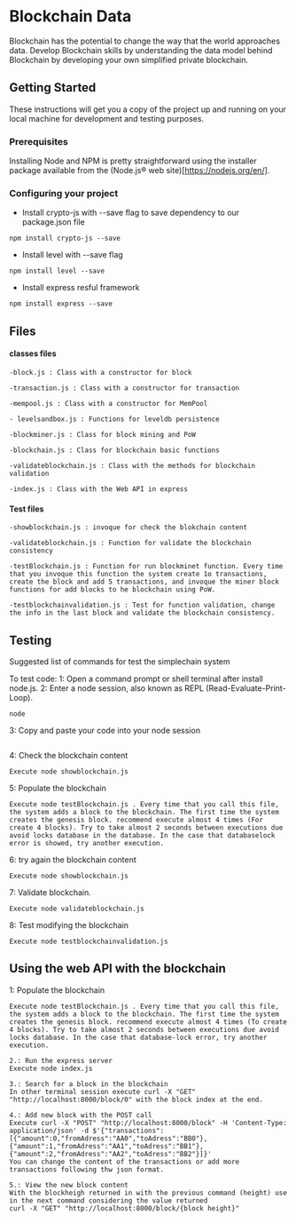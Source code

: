 # Blockchain Data

Blockchain has the potential to change the way that the world approaches data. Develop Blockchain skills by understanding the data model behind Blockchain by developing your own simplified private blockchain.

## Getting Started

These instructions will get you a copy of the project up and running on your local machine for development and testing purposes.

### Prerequisites

Installing Node and NPM is pretty straightforward using the installer package available from the (Node.js® web site)[https://nodejs.org/en/].

### Configuring your project

- Install crypto-js with --save flag to save dependency to our package.json file
```
npm install crypto-js --save
```
- Install level with --save flag
```
npm install level --save
```
- Install express resful framework
```
npm install express --save
```

## Files 

#### classes files
```
-block.js : Class with a constructor for block
```
```
-transaction.js : Class with a constructor for transaction  
```
```
-mempool.js : Class with a constructor for MemPool
```
```
- levelsandbox.js : Functions for leveldb persistence
```
```
-blockminer.js : Class for block mining and PoW
```
```
-blockchain.js : Class for blockchain basic functions
```
```
-validateblockchain.js : Class with the methods for blockchain validation
```
```
-index.js : Class with the Web API in express
```
#### Test files
```
-showblockchain.js : invoque for check the blokchain content
```
```
-validateblockchain.js : Function for validate the blockchain consistency
```
```
-testBlockchain.js : Function for run blockminet function. Every time that you invoque this function the system create 1o transactions, create the block and add 5 transactions, and invoque the miner block functions for add blocks to he blockchain using PoW.
```
```
-testblockchainvalidation.js : Test for function validation, change the info in the last block and validate the blockchain consistency.
```

## Testing
Suggested list of commands for test the simplechain system

To test code:
1: Open a command prompt or shell terminal after install node.js.
2: Enter a node session, also known as REPL (Read-Evaluate-Print-Loop).
```
node
```
3: Copy and paste your code into your node session

```
```
4: Check the blockchain content
```
Execute node showblockchain.js 
```
5: Populate the blockchain
```
Execute node testBlockchain.js . Every time that you call this file, the system adds a block to the blockchain. The first time the system creates the genesis block. recommend execute almost 4 times (For create 4 blocks). Try to take almost 2 seconds between executions due avoid locks database in the database. In the case that databaselock error is showed, try another execution.
```
6: try again the blockchain content
```
Execute node showblockchain.js 
```
7: Validate blockchain. 
```
Execute node validateblockchain.js 
```
8: Test modifying the blockchain
```
Execute node testblockchainvalidation.js 
```

## Using the web API with the blockchain
1: Populate the blockchain
```
Execute node testBlockchain.js . Every time that you call this file, the system adds a block to the blockchain. The first time the system creates the genesis block. recommend execute almost 4 times (To create 4 blocks). Try to take almost 2 seconds between executions due avoid locks database. In the case that database-lock error, try another execution.
```
```
2.: Run the express server 
Execute node index.js
```
```
3.: Search for a block in the blockchain
In other terminal session execute curl -X "GET" "http://localhost:8000/block/0" with the block index at the end.
```
```
4.: Add new block with the POST call
Execute curl -X "POST" "http://localhost:8000/block" -H 'Content-Type: application/json' -d $'{"transactions":[{"amount":0,"fromAdress":"AA0","toAdress":"BB0"},{"amount":1,"fromAdress":"AA1","toAdress":"BB1"},{"amount":2,"fromAdress":"AA2","toAdress":"BB2"}]}'
You can change the content of the transactions or add more transactions following thw json format.
```
```
5.: View the new block content
With the blockheigh returned in with the previous command (height) use in the next command considering the value returned
curl -X "GET" "http://localhost:8000/block/{block height}"
```
